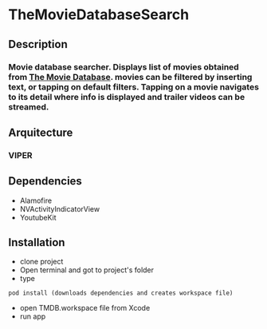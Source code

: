 # TheMovieDatabaseSearch

## Description
### Movie database searcher. Displays list of movies obtained from [The Movie Database](https://www.themoviedb.org/?language=en-US). movies can be filtered by inserting text, or tapping on default filters. Tapping on a movie navigates to its detail where info is displayed and trailer videos can be streamed.

## Arquitecture 
### VIPER

## Dependencies
- Alamofire
- NVActivityIndicatorView
- YoutubeKit

## Installation
- clone project
- Open terminal and got to project's folder
- type 
```
pod install (downloads dependencies and creates workspace file)
```
- open TMDB.workspace file from Xcode
- run app




